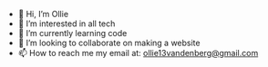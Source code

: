 - 👋 Hi, I’m Ollie
- 👀 I’m interested in all tech
- 🌱 I’m currently learning code
- 💞️ I’m looking to collaborate on making a website
- 📫 How to reach me my email at: ollie13vandenberg@gmail.com

<!---
ollievdb/ollievdb is a ✨ special ✨ repository because its `README.md` (this file) appears on your GitHub profile.
You can click the Preview link to take a look at your changes.
--->
